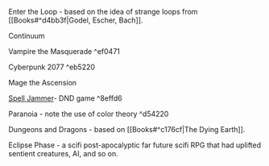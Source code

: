 Enter the Loop - based on the idea of strange loops from [[Books#^d4bb3f|Godel, Escher, Bach]].

Continuum

Vampire the Masquerade ^ef0471

Cyberpunk 2077 ^eb5220

Mage the Ascension

[Spell Jammer](https://en.wikipedia.org/wiki/Spelljammer)- DND game ^8effd6

Paranoia - note the use of color theory ^d54220

Dungeons and Dragons - based on [[Books#^c176cf|The Dying Earth]].  

Eclipse Phase - a scifi post-apocalyptic far future scifi RPG that had uplifted sentient creatures, AI, and so on.
